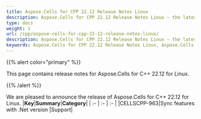```yaml
---
title: Aspose.Cells for CPP 22.12 Release Notes Linux
description: Aspose.Cells for CPP 22.12 Release Notes Linux – the latest updates and fixes.
type: docs
weight: 1
url: /cpp/aspose-cells-for-cpp-22-12-release-notes-linux/
description: Aspose.Cells for CPP 22.12 Release Notes Linux – the latest enhancements, new features, and fixes.
keywords: Aspose.Cells for CPP 22.12 Release Notes Linux, Aspose.Cells for CPP 22.12 Linux updates and fixes
---
```


{{% alert color="primary" %}}

This page contains release notes for Aspose.Cells for C++ 22.12 for Linux.

{{% /alert %}}

We are pleased to announce the release of Aspose.Cells for C++ 22.12 for Linux.
|**Key**|**Summary**|**Category**|
| :- | :- | :- |
|CELLSCPP-963|Sync features with .Net version |Support|


